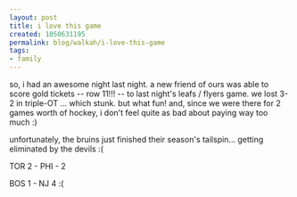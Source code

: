 ```yaml
--- 
layout: post
title: i love this game
created: 1050631195
permalink: blog/walkah/i-love-this-game
tags: 
- family
---
```

so, i had an awesome night last night. a new friend of ours was able to score gold tickets -- row 11!!! -- to last night's leafs / flyers game. we lost 3-2 in triple-OT ... which stunk. but what fun! and, since we were there for 2 games worth of hockey, i don't feel quite as bad about paying way too much :)

unfortunately, the bruins just finished their season's tailspin... getting eliminated by the devils :(

TOR 2 - PHI - 2

BOS 1 - NJ 4 :(

